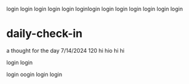 login
login 
login 
login
login 
loginlogin
login 
login
login 
login 
login 
login

# daily-check-in
a thought for the day
7/14/2024
120 
hi
hio
hi
hi

login 
login

login 
oogin 
login 
login
